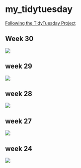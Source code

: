 # my_tidytuesday
[Following the TidyTuesday Project](https://github.com/rfordatascience/tidytuesday/tree/master/data/2020) 

## Week 30
![](https://github.com/ronycoelho/tidytuesday/blob/master/week_30/week_30.png)

## week 29
![](https://github.com/ronycoelho/tidytuesday/blob/master/week_29/week_29.png)

## week 28
![](https://github.com/ronycoelho/tidytuesday/blob/master/week_28/coffee.png)

## week 27
![](https://github.com/ronycoelho/tidytuesday/blob/master/weeK_27/week_27.png)

## week 24
![](https://github.com/ronycoelho/tidytuesday/blob/master/week_24/Achievements_final_.png)
